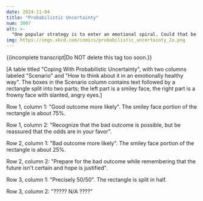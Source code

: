 ```yaml
---
date: 2024-11-04
title: "Probabilistic Uncertainty"
num: 3007
alt: >-
  "One popular strategy is to enter an emotional spiral. Could that be the right approach? We contacted several researchers who are experts in emotional spirals to ask them, but none of them were in a state to speak with us."
img: https://imgs.xkcd.com/comics/probabilistic_uncertainty_2x.png
---
```

{{incomplete transcript|Do NOT delete this tag too soon.}}

[A table titled "Coping With Probabilistic Uncertainty", with two columns labeled "Scenario" and "How to think about it in an emotionally healthy way". The boxes in the Scenario column contains text followed by a rectangle split into two parts; the left part is a smiley face, the right part is a frowny face with slanted, angry eyes.]

Row 1, column 1: "Good outcome more likely". The smiley face portion of the rectangle is about 75%.

Row 1, column 2: "Recognize that the bad outcome is possible, but be reassured that the odds are in your favor".

Row 2, column 1: "Bad outcome more likely". The smiley face portion of the rectangle is about 25%.

Row 2, column 2: "Prepare for the bad outcome while remembering that the future isn't certain and hope is justified".

Row 3, column 1: "Precisely 50/50". The rectangle is split in half.

Row 3, column 2: "????? N/A ????"